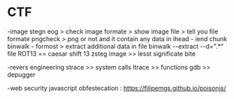 # CTF

-image stegn
eog > check image formate > show image
file > tell you file formate
pngcheck > png or not and it contain any data in ihead - iend chunk
binwalk - formost > extract additional data in file
binwalk --extract --d=".*" file 
ROT13 == caesar shift 13
zsteg image >> lesst significate bite



-revers engineering 
strace >> system calls 
ltrace >> functions 
gdb >> depugger 


-web security
javascript obfestecation : https://filipemgs.github.io/poisonjs/





 
